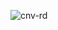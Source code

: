 ![cnv-rd](https://user-images.githubusercontent.com/78360814/138695032-27a816b1-c0e3-4a71-aa6a-ea9d2beb9fbf.png)
